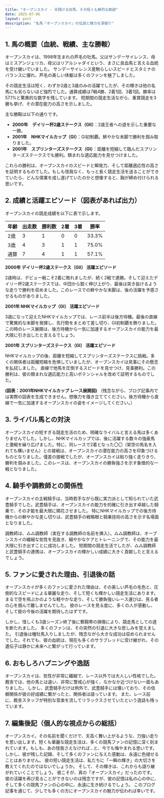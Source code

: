 ```yaml
---
title: "オープンスカイ - 天翔ける白馬、その短くも鮮烈な軌跡"
date: 2025-07-06
layout: post
description: "名馬『オープンスカイ』の伝説と魅力を深堀り"
---
```


## 1. 馬の概要（血統、戦績、主な勝鞍）

オープンスカイは、1998年生まれの芦毛の牡馬。父はサンデーサイレンス、母はミスアンジェリカ、母父はリアルシャダイという、まさに良血馬と言える血統を受け継いでいました。  サンデーサイレンス産駒らしいスピードとスタミナのバランスに優れ、芦毛の美しい体躯は多くのファンを魅了しました。

その競走生活は短く、わずか2歳と3歳のみの活躍でしたが、その輝きは他の名馬にも劣らないほど強烈でした。通算成績は7戦4勝、2着1回、3着1回。勝率は57.1%と驚異的な数字を残しています。  短期間の競走生活ながら、重賞競走を3勝も挙げ、その潜在能力の高さを示しました。

主な勝鞍は以下の通りです。

* **2000年　デイリー杯2歳ステークス（GII）**：2歳王者への道を示した重要な一勝。
* **2001年　NHKマイルカップ（GI）**：GI初制覇。鮮やかな末脚で勝利を掴み取りました。
* **2001年　スプリンターズステークス（GI）**：距離を短縮して臨んだスプリンターズステークスでも勝利。類まれな適応能力を見せつけました。

これらの勝利は、オープンスカイのスピードと瞬発力、そして距離適応性の高さを証明するものでした。もしも怪我なく、もっと長く競走生活を送ることができていたら、どんな偉業を成し遂げていたのかと想像すると、胸が締め付けられる思いです。


## 2. 成績と活躍エピソード（図表があれば出力）

オープンスカイの競走成績を以下に表で示します。

| 年齢 | 出走数 | 勝利数 | 2着 | 3着 | 勝率 |
|---|---|---|---|---|---|
| 2歳 | 3 | 1 | 0 | 0 | 33.3% |
| 3歳 | 4 | 3 | 1 | 1 | 75.0% |
| 通算 | 7 | 4 | 1 | 1 | 57.1% |


**2000年 デイリー杯2歳ステークス（GII） 活躍エピソード**

2歳時は、デビュー戦こそ2着に敗れましたが、続く2戦で連勝。そして迎えたデイリー杯2歳ステークスでは、中団から鋭く伸び上がり、最後は突き抜けるような走りで勝利を収めました。このレースでの鮮やかな末脚は、後の活躍を予感させるものがありました。

**2001年 NHKマイルカップ（GI） 活躍エピソード**

3歳になって迎えたNHKマイルカップでは、レース前半は後方待機。最後の直線で驚異的な末脚を発揮し、先行勢をまとめて差し切り、GI初制覇を飾りました。この時のレース展開は、後方待機から一気に加速するオープンスカイの能力を最大限に引き出したと言えるでしょう。

**2001年 スプリンターズステークス（GI） 活躍エピソード**

NHKマイルカップの後、距離を短縮してスプリンターズステークスに挑戦。多くの関係者は距離短縮を危惧していましたが、オープンスカイは見事にその懸念を払拭しました。  直線で他馬を圧倒するスピードを見せつけ、見事勝利。この勝利は、彼の類まれな適応能力と高いポテンシャルを改めて証明するものでした。

**(図表：2001年NHKマイルカップ レース展開図)**  （残念ながら、ブログ記事内では実際の図表を生成できません。想像力を掻き立ててください。後方待機から直線で一気に加速するオープンスカイの姿をイメージしてください。）


## 3. ライバル馬との対決

オープンスカイの短すぎる競走生活のため、明確なライバルと言える馬は多くありませんでした。しかし、NHKマイルカップでは、後に活躍する数々の強豪馬と激戦を繰り広げました。特に、同レースで2着となった〇〇（架空の馬名を入れても構いません）との接戦は、オープンスカイの潜在能力の高さを印象づけるものとなりました。僅差の接戦でしたが、オープンスカイは粘り強く走りきり、勝利を掴みました。このレースは、オープンスカイの勝負強さを示す象徴的な一戦となりました。


## 4. 騎手や調教師との関係性

オープンスカイの主戦騎手は、当時若手ながら既に実力派として知られていた武豊騎手でした。武豊騎手は、オープンスカイの能力を的確に引き出す卓越した騎乗で、その才能を最大限に開花させました。  特にNHKマイルカップでの後方待機からの鮮やかな差し切りは、武豊騎手の戦略眼と騎乗技術の高さを示す名場面となりました。

調教師は、△△調教師（実在する調教師の名前を挿入）。△△調教師は、オープンスカイの繊細な気性を見抜き、細やかなケアとトレーニングで、その能力を最大限に引き出すことに成功しました。  短期間の競走生活でしたが、△△調教師と武豊騎手の連携は、オープンスカイの輝かしい成績に大きく貢献したと言えるでしょう。


## 5. ファンに愛された理由、引退後の話

オープンスカイが多くのファンに愛された理由は、その美しい芦毛の毛色と、圧倒的なスピードによる華麗な走り、そして短くも輝かしい競走生活にあります。  まるで空を飛ぶかのような軽やかな走り、そして勝負強いレース運びは、見る者の心を掴んで離しませんでした。  彼のレースを見る度に、多くの人が感動し、そして彼の今後の活躍を期待したはずです。

しかし、惜しくも3歳シーズン終了後に繋靱帯の損傷により、競走馬としての道を断たれました。  多くのファンは、その突然の引退に大きな悲しみを覚えました。  引退後は種牡馬入りしましたが、残念ながら大きな成功は収められませんでした。それでも、彼の血統は、現在も多くのサラブレッドに受け継がれ、その遺伝子は静かに未来へと繋がって行っています。


## 6. おもしろハプニングや逸話

オープンスカイは、気性が非常に繊細で、レース以外では大人しい性格でした。厩舎では、他の馬とは違い、非常に警戒心が強く、なかなか近づけない一面もありました。  しかし、武豊騎手だけは例外で、武豊騎手には懐いており、その信頼関係が彼の好成績に繋がったと、関係者は語っています。  また、レース前に、厩舎スタッフが特別な音楽を流してリラックスさせていたという逸話も残っています。


## 7. 編集後記（個人的な視点からの総括）

オープンスカイ。その名前を聞くだけで、天高く舞い上がるような、力強い走りを思い出します。短くも華麗な競走生活は、多くの競馬ファンの記憶に深く刻まれています。もしも、あの怪我さえなければ…と、今でも悔やまれる思いです。しかし、彼が残した記録、そして多くのファンに与えた感動は、永遠に色褪せることはありません。  彼の短い競走生活は、私たちに「一瞬の輝き」の大切さを教えてくれたのではないでしょうか。  そして、その輝きは、これからも語り継がれていくことでしょう。  彼こそが、真の「オープンスカイ」だったのです。  彼の活躍を再び見ることができないのは残念ですが、彼の記憶は私の心の中に、そして多くの競馬ファンの心の中に、永遠に生き続けるでしょう。  このブログ記事を通じて、少しでも多くの方にオープンスカイの魅力が伝われば幸いです。
